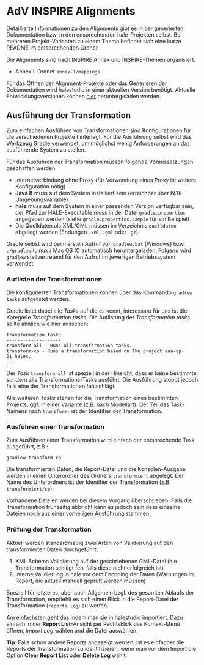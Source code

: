 AdV INSPIRE Alignments
======================

Detaillierte Informationen zu den Alignments gibt es in der generierten Dokumentation bzw. in den ensprechenden hale-Projekten selbst.
Bei mehreren Projekt-Varianten zu einem Thema befindet sich eine kurze README im entsprechenden Ordner.

Die Alignments sind nach INSPIRE Annex und INSPIRE-Themen organisiert:

- Annex I: Ordner `annex-1/mappings`

Für das Öffnen der Alignment-Projekte oder das Generieren der Dokumentation wird halestudio in einer aktuellen Version benötigt.
Aktuelle Entwicklungsversionen können [hier](https://builds.wetransform.to/job/hale/job/hale~publish(master)/) heruntergeladen werden.


Ausführung der Transformation
-----------------------------

Zum einfachen Ausführen von Transformationen sind Konfigurationen für die verschiedenen Projekte hinterlegt.
Für die Ausführung selbst wird das Werkzeug [Gradle](https://gradle.org/) verwendet, um möglichst wenig Anforderungen an das ausführende System zu stellen.

Für das Ausführen der Transformation müssen folgende Voraussetzungen geschaffen werden:

- Internetverbindung ohne Proxy (für Verwendung eines Proxy ist weitere Konfiguration nötig)
- **Java 8** muss auf dem System installiert sein (erreichbar über `PATH` Umgebungsvariable)
- **hale** muss auf dem System in einer passenden Version verfügbar sein, der Pfad zur HALE-Executable muss in der Datei `gradle.properties` angegeben werden (siehe `gradle.properties.sample` für ein Beispiel)
- Die Quelldaten als XML/GML müssen im Verzeichnis `quelldaten` abgelegt werden (Endungen `.xml`, `.gml` oder `.gz`)

Gradle selbst wird beim ersten Aufruf von `gradlew.bat` (Windows) bzw. `./gradlew` (Linux / Mac OS X) automatisch heruntergeladen. Folgend wird `gradlew` stellvertretend für den Aufruf im jeweiligen Betriebssystem verwendet.

### Auflisten der Transformationen

Die konfigurierten Transformationen können über das Kommando `gradlew tasks` aufgelistet werden.

Gradle listet dabei alle *Tasks* auf die es kennt, interessant für uns ist die Kategorie *Transformation tasks*.
Die Auflistung der *Transformation tasks* sollte ähnlich wie hier aussehen:

```
Transformation tasks
--------------------
transform-all - Runs all transformation tasks.
transform-cp - Runs a transformation based on the project aaa-cp-01.halex.
...
```

Der *Task* `transform-all` ist speziell in der Hinsicht, dass er keine bestimmte, sondern alle Transformations-Tasks ausführt. Die Ausführung stoppt jedoch falls eine der Transformationen fehlschlägt.

Alle weiteren *Tasks* stehen für die Transformation eines bestimmten Projekts, ggf. in einer Variante (z.B. nach Modellart). Der Teil das Task-Namens nach `transform-` ist der Identifier der Transformation.

### Ausführen einer Transformation

Zum Ausführen einer Transformation wird einfach der entsprechende Task ausgeführt, z.B.:

```
gradlew transform-cp
```

Die transformierten Daten, die Report-Datei und die Konsolen-Ausgabe werden in einen Unterordner des Ordners `transformiert` abgelegt.
Der Name des Unterordners ist der Identifier der Transformation (z.B. `transformiert/cp`).

Vorhandene Dateien werden bei diesem Vorgang überschrieben.
Falls die Transformation frühzeitig abbricht kann es jedoch sein dass einzelne Dateien noch aus einer vorherigen Ausführung stammen.

### Prüfung der Transformation

Aktuell werden standardmäßig zwei Arten von Validierung auf den transformierten Daten durchgeführt:

1. XML Schema Validierung auf der geschriebenen GML-Datei (die Transformation schlägt fehl falls diese nicht erfolgreich ist)
2. Interne Validierung in hale vor dem Encoding der Daten (Warnungen im Report, die aktuell manuell geprüft werden müssen)

Speziell für letzteres, aber auch Allgemein bzgl. des gesamten Ablaufs der Transformation, empfiehlt es sich einen Blick in die Report-Datei der Transformation (`reports.log`) zu werfen.

Am einfachsten geht das indem man sie in halestudio importiert.
Dazu einfach in der **Report List**-Ansicht per Rechtsklick das Kontext-Menü öffnen, *Import Log* wählen und die Datei auswählen.

**Tip:** Falls schon andere Reports angezeigt werden, ist es einfacher die Reports der Transformation zu identifizieren, wenn man vor dem Import die Option **Clear Report List** oder **Delete Log** wählt.
